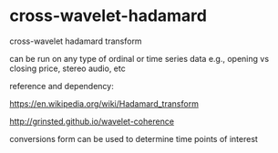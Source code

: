 # cross-wavelet-hadamard
cross-wavelet hadamard transform

can be run on any type of ordinal or time series data e.g., opening vs closing price, stereo audio, etc

reference and dependency:

https://en.wikipedia.org/wiki/Hadamard_transform

http://grinsted.github.io/wavelet-coherence

conversions form can be used to determine time points of interest
